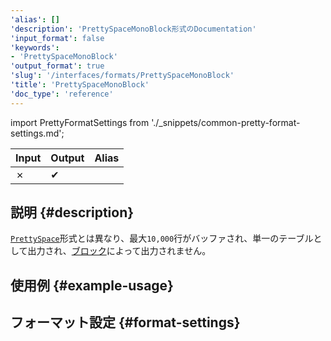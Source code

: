 ```yaml
---
'alias': []
'description': 'PrettySpaceMonoBlock形式のDocumentation'
'input_format': false
'keywords':
- 'PrettySpaceMonoBlock'
'output_format': true
'slug': '/interfaces/formats/PrettySpaceMonoBlock'
'title': 'PrettySpaceMonoBlock'
'doc_type': 'reference'
---
```


import PrettyFormatSettings from './_snippets/common-pretty-format-settings.md';

| Input | Output  | Alias |
|-------|---------|-------|
| ✗     | ✔       |       |

## 説明 {#description}

[`PrettySpace`](./PrettySpace.md)形式とは異なり、最大`10,000`行がバッファされ、単一のテーブルとして出力され、[ブロック](/development/architecture#block)によって出力されません。

## 使用例 {#example-usage}

## フォーマット設定 {#format-settings}

<PrettyFormatSettings/>
